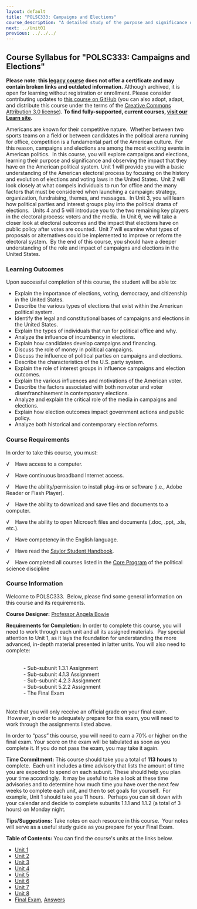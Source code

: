 ```yaml
---
layout: default
title: "POLSC333: Campaigns and Elections"
course_description: "A detailed study of the purpose and significance of campaigns and elections, especially their impact on the American political system. Explores the history and evolution of elections and voting laws in the United States, types of elections, campaign organization and strategy, the role of political parties, and voter decision-making."
next: ../Unit01
previous: ../../../
---
```

Course Syllabus for "POLSC333: Campaigns and Elections"
-------------------------------------------------------

**Please note: this [legacy course](https://sayloracademy.zendesk.com/hc/en-us/articles/206089967) does not offer a certificate and may contain 
broken links and outdated information.** Although archived, it is open 
for learning without registration or enrollment. Please consider contributing 
updates to [this course on GitHub](https://github.com/saylordotorg/course_polsc333) 
(you can also adopt, adapt, and distribute this course under the terms of 
the [Creative Commons Attribution 3.0 license](http://creativecommons.org/licenses/by/3.0/)). **To find fully-supported, current courses, [visit our 
Learn site](https://learn.saylor.org).**

Americans are known for their competitive nature.  Whether between two
sports teams on a field or between candidates in the political arena
running for office, competition is a fundamental part of the American
culture.  For this reason, campaigns and elections are among the most
exciting events in American politics.  In this course, you will explore
campaigns and elections, learning their purpose and significance and
observing the impact that they have on the American political system.
Unit 1 will provide you with a basic understanding of the American
electoral process by focusing on the history and evolution of elections
and voting laws in the United States.  Unit 2 will look closely at what
compels individuals to run for office and the many factors that must be
considered when launching a campaign: strategy, organization,
fundraising, themes, and messages.  In Unit 3, you will learn how
political parties and interest groups play into the political drama of
elections.  Units 4 and 5 will introduce you to the two remaining key
players in the electoral process: voters and the media.  In Unit 6, we
will take a closer look at electoral outcomes and the impact that
elections have on public policy after votes are counted.  Unit 7 will
examine what types of proposals or alternatives could be implemented to
improve or reform the electoral system.  By the end of this course, you
should have a deeper understanding of the role and impact of campaigns
and elections in the United States.

### Learning Outcomes

Upon successful completion of this course, the student will be able
to:  

-   Explain the importance of elections, voting, democracy, and
    citizenship in the United States.
-   Describe the various types of elections that exist within the
    American political system.
-   Identify the legal and constitutional bases of campaigns and
    elections in the United States.
-   Explain the types of individuals that run for political office and
    why.
-   Analyze the influence of incumbency in elections.
-   Explain how candidates develop campaigns and financing.
-   Discuss the role of money in political campaigns.
-   Discuss the influence of political parties on campaigns and
    elections.
-   Describe the characteristics of the U.S. party system.
-   Explain the role of interest groups in influence campaigns and
    election outcomes.
-   Explain the various influences and motivations of the American
    voter.
-   Describe the factors associated with both nonvoter and voter
    disenfranchisement in contemporary elections.
-   Analyze and explain the critical role of the media in campaigns and
    elections.
-   Explain how election outcomes impact government actions and public
    policy.
-   Analyze both historical and contemporary election reforms.

### Course Requirements

In order to take this course, you must:  
  
 √    Have access to a computer.  
  
 √    Have continuous broadband Internet access.  
  
 √    Have the ability/permission to install plug-ins or software (i.e.,
Adobe Reader or Flash Player).  
  
 √    Have the ability to download and save files and documents to a
computer.  
  
 √    Have the ability to open Microsoft files and documents (.doc,
.ppt, .xls, etc.).  
  
 √    Have competency in the English language.  
  
 √    Have read the [Saylor Student
Handbook](https://resources.saylor.org/wwwresources/archived/site/wp-content/uploads/2012/05/Saylor-StudentHandbook.pdf).  
  
 √    Have completed all courses listed in the [Core
Program](../../majors/political-science/) of the political science
discipline

### Course Information

Welcome to POLSC333.  Below, please find some general information on
this course and its requirements.

**Course Designer:** [Professor Angela
Bowie](http://www.saylor.org/faculty-a-g/#ProfessorAngelaBowie)

**Requirements for Completion:** In order to complete this course, you
will need to work through each unit and all its assigned materials.  Pay
special attention to Unit 1, as it lays the foundation for understanding
the more advanced, in-depth material presented in latter units. You will
also need to complete:

   
             - Sub-subunit 1.3.1 Assignment  
             - Sub-subunit 4.1.3 Assignment  
             - Sub-subunit 4.2.3 Assignment  
             - Sub-subunit 5.2.2 Assignment  
             - The Final Exam  
              
    
 Note that you will only receive an official grade on your final exam.
 However, in order to adequately prepare for this exam, you will need to
work through the assignments listed above.

In order to “pass” this course, you will need to earn a 70% or higher on
the final exam. Your score on the exam will be tabulated as soon as you
complete it. If you do not pass the exam, you may take it again.

**Time Commitment:** This course should take you a total of **113
hours** to complete.  Each unit includes a time advisory that lists the
amount of time you are expected to spend on each subunit. These should
help you plan your time accordingly.  It may be useful to take a look at
these time advisories and to determine how much time you have over the
next few weeks to complete each unit, and then to set goals for
yourself.  For example, Unit 1 should take you 11 hours.  Perhaps you
can sit down with your calendar and decide to complete subunits 1.1.1
and 1.1.2 (a total of 3 hours) on Monday night.  
  
 **Tips/Suggestions:** Take notes on each resource in this course.  Your
notes will serve as a useful study guide as you prepare for your Final
Exam.

**Table of Contents:** You can find the course's units at the links below.

- [Unit 1](https://legacy.saylor.org/polsc333/Unit01/)
- [Unit 2](https://legacy.saylor.org/polsc333/Unit02/)
- [Unit 3](https://legacy.saylor.org/polsc333/Unit03/)
- [Unit 4](https://legacy.saylor.org/polsc333/Unit04/)
- [Unit 5](https://legacy.saylor.org/polsc333/Unit05/)
- [Unit 6](https://legacy.saylor.org/polsc333/Unit06/)
- [Unit 7](https://legacy.saylor.org/polsc333/Unit07/)
- [Unit 8](https://legacy.saylor.org/polsc333/Unit08/)
- [Final Exam](http://saylordotorg.github.io/LegacyExams/POLSC/POLSC33/POLSC333-FinalExam.html), [Answers](http://saylordotorg.github.io/LegacyExams/POLSC/POLSC333/POLSC333-FinalExam-Answers.html)
